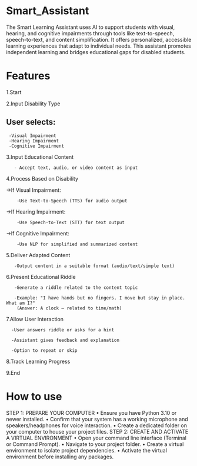# Smart_Assistant
The Smart Learning Assistant uses AI to support students with visual, hearing, and cognitive impairments through tools like text-to-speech, speech-to-text, and content simplification.
It offers personalized, accessible learning experiences that adapt to individual needs.
This assistant promotes independent learning and bridges educational gaps for disabled students.

# Features
1.Start

2.Input Disability Type
## User selects:
     -Visual Impairment
     -Hearing Impairment
     -Cognitive Impairment

3.Input Educational Content
       
       - Accept text, audio, or video content as input

4.Process Based on Disability

->If Visual Impairment:
       
        -Use Text-to-Speech (TTS) for audio output

->If Hearing Impairment:
        
        -Use Speech-to-Text (STT) for text output

->If Cognitive Impairment:
        
        -Use NLP for simplified and summarized content

5.Deliver Adapted Content
      
       -Output content in a suitable format (audio/text/simple text)


6.Present Educational Riddle
       
       -Generate a riddle related to the content topic
       
       -Example: "I have hands but no fingers. I move but stay in place. What am I?"
        (Answer: A clock – related to time/math)

7.Allow User Interaction

      -User answers riddle or asks for a hint
     
      -Assistant gives feedback and explanation
      
      -Option to repeat or skip

8.Track Learning Progress

9.End

# How to use
STEP 1: PREPARE YOUR COMPUTER
• Ensure you have Python 3.10 or newer installed.
• Confirm that your system has a working microphone and
speakers/headphones for voice interaction.
• Create a dedicated folder on your computer to house your project files.
STEP 2: CREATE AND ACTIVATE A VIRTUAL ENVIRONMENT
• Open your command line interface (Terminal or Command Prompt).
• Navigate to your project folder.
• Create a virtual environment to isolate project dependencies.
• Activate the virtual environment before installing any packages.
